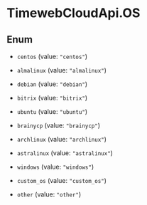 # TimewebCloudApi.OS

## Enum


* `centos` (value: `"centos"`)

* `almalinux` (value: `"almalinux"`)

* `debian` (value: `"debian"`)

* `bitrix` (value: `"bitrix"`)

* `ubuntu` (value: `"ubuntu"`)

* `brainycp` (value: `"brainycp"`)

* `archlinux` (value: `"archlinux"`)

* `astralinux` (value: `"astralinux"`)

* `windows` (value: `"windows"`)

* `custom_os` (value: `"custom_os"`)

* `other` (value: `"other"`)


